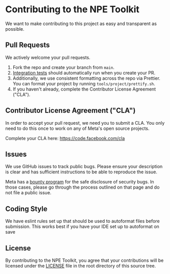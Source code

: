 # Contributing to the NPE Toolkit
We want to make contributing to this project as easy and transparent as possible.

## Pull Requests
We actively welcome your pull requests.

1. Fork the repo and create your branch from `main`.
2. [Integration tests](https://app.circleci.com/pipelines/github/facebookincubator/npe-toolkit) should automatically run when you create your PR.
3. Additionally, we use consistent formatting across the repo via Prettier. You can format your project by running `tools/project/prettify.sh`.
4. If you haven't already, complete the Contributor License Agreement ("CLA").

## Contributor License Agreement ("CLA")
In order to accept your pull request, we need you to submit a CLA. You only need
to do this once to work on any of Meta's open source projects.

Complete your CLA here: <https://code.facebook.com/cla>

## Issues
We use GitHub issues to track public bugs. Please ensure your description is
clear and has sufficient instructions to be able to reproduce the issue.

Meta has a [bounty program](https://www.facebook.com/whitehat/) for the safe
disclosure of security bugs. In those cases, please go through the process
outlined on that page and do not file a public issue.

## Coding Style
We have eslint rules set up that should be used to autoformat files before submission. This works best if you have your IDE set up to autoformat on save

## License
By contributing to the NPE Toolkit, you agree that your contributions will be licensed
under the [LICENSE](LICENSE) file in the root directory of this source tree.
